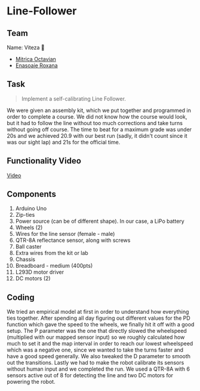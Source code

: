 # Line-Follower

## Team

Name: Viteza :dizzy:

* [Mitrica Octavian](https://github.com/tavi22)
* [Enasoaie Roxana](https://github.com/roxanaenasoaie)

## Task

> Implement a self-calibrating Line Follower.

We were given an assembly kit, which we put together and programmed in order to complete a course.
We did not know how the course would look, but it had to follow the line without too much corrections and take turns without going off course.
The time to beat for a maximum grade was under 20s and we achieved 20.9 with our best run (sadly, it didn't count since it was our sight lap) and 21s for the official time.


## Functionality Video

[Video](https://youtube.com/shorts/qDJLuF--M2c?feature=share)

## Components

1. Arduino Uno
2. Zip-ties
3. Power source (can be of different shape). In our case, a LiPo battery
4. Wheels (2)
5. Wires for the line sensor (female - male)
6. QTR-8A reflectance sensor, along with screws
7. Ball caster
8. Extra wires from the kit or lab
9. Chassis
10. Breadboard - medium (400pts)
11. L293D motor driver
12. DC motors (2)

## Coding

  We tried an empirical model at first in order to understand how everything ties together.
  After spending all day figuring out different values for the PD function which gave the speed to the wheels, we finally hit it off with a good setup.
  The P parameter was the one that directly slowed the wheelspeed (multiplied with our mapped sensor input) so we roughly calculated how much to set it and the map interval in order to reach our lowest wheelspeed which was a negative one, since we wanted to take the turns faster and have a good speed generally.
  We also tweaked the D parameter to smooth out the transitions.
  Lastly we had to make the robot calibrate its sensors without human input and we completed the run.
  We used a QTR-8A with 6 sensors active out of 8 for detecting the line and two DC motors for powering the robot.
